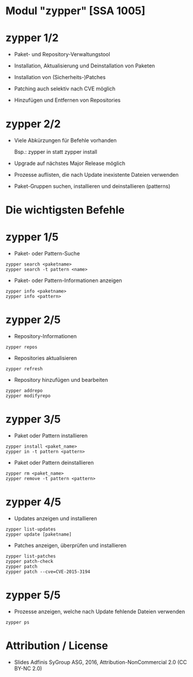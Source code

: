 # Modul "zypper" [SSA 1005]

# zypper 1/2

* Paket- und Repository-Verwaltungstool

* Installation, Aktualisierung und Deinstallation von Paketen

* Installation von (Sicherheits-)Patches

* Patching auch selektiv nach CVE möglich

* Hinzufügen und Entfernen von Repositories

# zypper 2/2

* Viele Abkürzungen für Befehle vorhanden

  Bsp.: zypper in statt zypper install

* Upgrade auf nächstes Major Release möglich

* Prozesse auflisten, die nach Update inexistente Dateien verwenden

* Paket-Gruppen suchen, installieren und deinstallieren (patterns)

# Die wichtigsten Befehle

# zypper 1/5

* Paket- oder Pattern-Suche
```
zypper search <paketname>
zypper search -t pattern <name>
```
* Paket- oder Pattern-Informationen anzeigen
```
zypper info <paketname>
zypper info <pattern>
```

# zypper 2/5

* Repository-Informationen
```
zypper repos
```
* Repositories aktualisieren
```
zypper refresh
```
* Repository hinzufügen und bearbeiten
```
zypper addrepo
zypper modifyrepo
```

# zypper 3/5

* Paket oder Pattern installieren
```
zypper install <paket_name>
zypper in -t pattern <pattern>
```
* Paket oder Pattern deinstallieren
```
zypper rm <paket_name>
zypper remove -t pattern <pattern>
```

# zypper 4/5

* Updates anzeigen und installieren
```
zypper list-updates
zypper update [paketname]
```
* Patches anzeigen, überprüfen und installieren
```
zypper list-patches
zypper patch-check
zypper patch
zypper patch --cve=CVE-2015-3194
```

# zypper 5/5

* Prozesse anzeigen, welche nach Update fehlende Dateien verwenden
```
zypper ps
```

# Attribution / License

* Slides
  Adfinis SyGroup ASG, 2016, Attribution-NonCommercial 2.0 (CC BY-NC 2.0)
